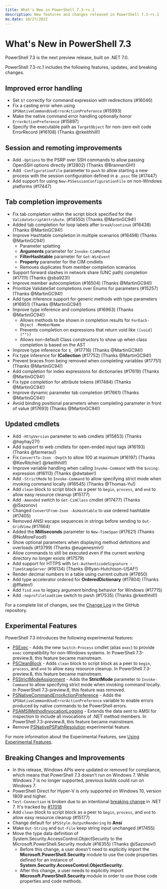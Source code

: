 ```yaml
---
title: What's New in PowerShell 7.3-rc.1
description: New features and changes released in PowerShell 7.3-rc.1
ms.date: 10/27/2022
---
```


# What's New in PowerShell 7.3

PowerShell 7.3 is the next preview release, built on .NET 7.0.

PowerShell 7.3-rc.1 includes the following features, updates, and breaking changes.

## Improved error handling

- Set `$?` correctly for command expression with redirections (#16046)
- Fix a casting error when using `$PSNativeCommandUseErrorActionPreference` (#15993)
- Make the native command error handling optionally honor `ErrorActionPreference` (#15897)
- Specify the executable path as `TargetObject` for non-zero exit code ErrorRecord (#16108) (Thanks
  @rkeithhill!)

## Session and remoting improvements

- Add `-Options` to the PSRP over SSH commands to allow passing OpenSSH options directly (#12802)
  (Thanks @BrannenGH!)
- Add `-ConfigurationFile` parameter to `pwsh` to allow starting a new process with the session
  configuration defined in a `.pssc` file (#17447)
- Add support for using `New-PSSessionConfigurationFile` on non-Windows platforms (#17447)

## Tab completion improvements

- Fix tab completion within the script block specified for the `ValidateScriptAttribute`. (#14550)
  (Thanks @MartinGC94!)
- Added tab completion for loop labels after `break`/`continue` (#16438) (Thanks @MartinGC94!)
- Improve Hashtable completion in multiple scenarios (#16498) (Thanks @MartinGC94!)
  - Parameter splatting
  - **Arguments** parameter for `Invoke-CimMethod`
  - **FilterHashtable** parameter for `Get-WinEvent`
  - **Property** parameter for the CIM cmdlets
  - Removes duplicates from member completion scenarios
- Support forward slashes in network share (UNC path) completion (#17111) (Thanks @sba923!)
- Improve member autocompletion (#16504) (Thanks @MartinGC94!)
- Prioritize ValidateSet completions over Enums for parameters (#15257) (Thanks @MartinGC94!)
- Add type inference support for generic methods with type parameters (#16951) (Thanks @MartinGC94!)
- Improve type inference and completions (#16963) (Thanks @MartinGC94!)
  - Allows methods to be shown in completion results for `ForEach-Object -MemberName`
  - Prevents completion on expressions that return void like `([void](""))`
  - Allows non-default Class constructors to show up when class completion is based on the AST
- Improve type inference for `$_` (#17716) (Thanks @MartinGC94!)
- Fix type inference for **ICollection** (#17752) (Thanks @MartinGC94!)
- Prevent braces from being removed when completing variables (#17751) (Thanks @MartinGC94!)
- Add completion for index expressions for dictionaries (#17619) (Thanks @MartinGC94!)
- Fix type completion for attribute tokens (#17484) (Thanks @MartinGC94!)
- Improve dynamic parameter tab completion (#17661) (Thanks @MartinGC94!)
- Avoid binding positional parameters when completing parameter in front of value (#17693) (Thanks
  @MartinGC94!)

## Updated cmdlets

- Add `-HttpVersion` parameter to web cmdlets (#15853) (Thanks @hayhay27!)
- Add support to web cmdlets for open-ended input tags (#16193) (Thanks @farmerau!)
- Fix `ConvertTo-Json -Depth` to allow 100 at maximum (#16197) (Thanks @KevRitchie!)
  @rkeithhill!)
- Improve variable handling when calling `Invoke-Command` with the `$using:` expression (#16113)
  (Thanks @dwtaber!)
- Add `-StrictMode` to `Invoke-Command` to allow specifying strict mode when invoking command
  locally (#16545) (Thanks @Thomas-Yu!)
- Add `clean` block to script block as a peer to `begin`, `process`, and `end` to allow easy
  resource cleanup (#15177)
- Add `-Amended` switch to `Get-CimClass` cmdlet (#17477) (Thanks @iSazonov)
- Changed `ConvertFrom-Json -AsHashtable` to use ordered hashtable (#17405)
- Removed ANSI escape sequences in strings before sending to `Out-GridView` (#17664)
- Added the **Milliseconds** parameter to `New-TimeSpan` (#17621) (Thanks @NoMoreFood!)
- Show optional parameters when displaying method definitions and overloads (#13799) (Thanks
  @eugenesmlv!)
- Allow commands to still be executed even if the current working directory no longer exists
  (#17579)
- Add support for HTTPS with `Set-AuthenticodeSignature -TimeStampServer` (#16134) (Thanks
  @Ryan-Hutchison-USAF!)
- Render decimal numbers in a table using current culture (#17650)
- Add type accelerator ordered for **OrderedDictionary** (#17804) (Thanks @fflaten!)
- Add `find.exe` to legacy argument binding behavior for Windows (#17715)
- Add `-noprofileloadtime` switch to pwsh (#17535) (Thanks @rkeithhill!)

For a complete list of changes, see the [Change Log][11] in the GitHub repository.

## Experimental Features

PowerShell 7.3 introduces the following experimental features:

- [PSExec][05] - Adds the new `Switch-Process` cmdlet (alias `exec`) to provide `exec`
  compatibility for non-Windows systems. In PowerShell 7.3-preview.8, this feature became
  mainstream.
- [PSCleanBlock][04] - Adds `clean` block to script block as a peer to `begin`, `process`,
  and `end` to allow easy resource cleanup. In PowerShell 7.3-preview.8, this feature became
  mainstream.
- [PSStrictModeAssignment][07] - Adds the **StrictMode** parameter to `Invoke-Command` to
  allow specifying strict mode when invoking command locally. In PowerShell 7.3-preview.8, this
  feature was removed.
- [PSNativeCommandErrorActionPreference][06] - Adds the
  `$PSNativeCommandUseErrorActionPreference` variable to enable errors produced by native commands
  to be PowerShell errors.
- [PSAMSIMethodInvocationLogging][02] - Extends the data sent to AMSI for inspection to
  include all invocations of .NET method members. In PowerShell 7.3-preview.8, this feature became
  mainstream.
- Remove [PSNativePSPathResolution][03] experimental feature.

For more information about the Experimental Features, see [Using Experimental Features][01].

## Breaking Changes and Improvements

- In this release, Windows APIs were updated or removed for compliance, which means that PowerShell
  7.3 doesn't run on Windows 7. While Windows 7 is no longer supported, previous builds could run on
  Windows 7.
- PowerShell Direct for Hyper-V is only supported on Windows 10, version 1809 and higher.
- `Test-Connection` is broken due to an intentional [breaking change][09] in .NET 7. It's tracked by
  [#17018][10]
- Add `clean` block to script block as a peer to `begin`, `process`, and `end` to allow easy
  resource cleanup (#15177)
- Change default for `$PSStyle.OutputRendering` to **Ansi**
- Make `Out-String` and `Out-File` keep string input unchanged (#17455)
- Move the type data definition of System.Security.AccessControl.ObjectSecurity to the
  Microsoft.PowerShell.Security module (#16355) (Thanks @iSazonov!)
  - Before this change, a user doesn't need to explicitly import the
    **Microsoft.PowerShell.Security** module to use the code properties defined for an instance of
    **System.Security.AccessControl.ObjectSecurity**.
  - After this change, a user needs to explicitly import **Microsoft.PowerShell.Security** module in
    order to use those code properties and code methods.

<!-- end of content -->
<!-- reference links -->
[01]: ../learn/experimental-features.md
[02]: ../learn/experimental-features.md?#psamsimethodinvocationlogging
[03]: ../learn/experimental-features.md?#psnativepspathresolution
[04]: ../learn/experimental-features.md#pscleanblock
[05]: ../learn/experimental-features.md#psexec
[06]: ../learn/experimental-features.md#psnativecommanderroractionpreference
[07]: ../learn/experimental-features.md#psstrictmodeassignment
[09]: https://github.com/dotnet/runtime/issues/66746
[10]: https://github.com/PowerShell/PowerShell/issues/17018
[11]: https://github.com/PowerShell/PowerShell/releases/tag/v7.3.0-rc.1
